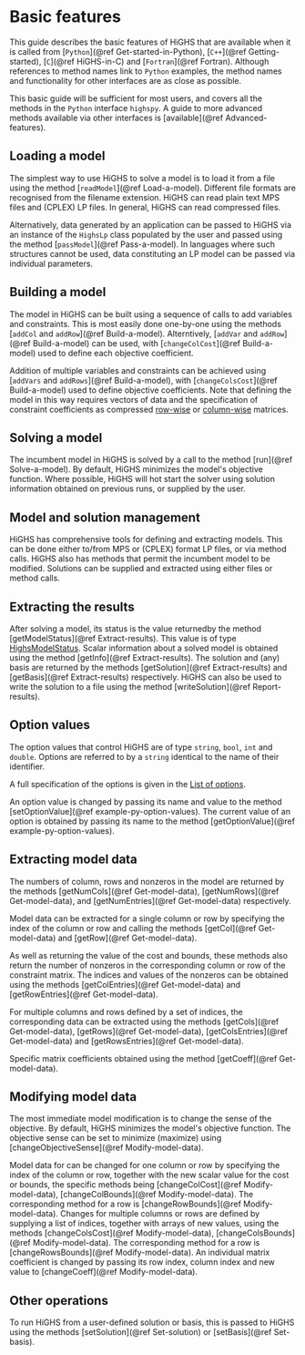 # Basic features

This guide describes the basic features of HiGHS that are available
when it is called from [`Python`](@ref Get-started-in-Python),
[`C++`](@ref Getting-started), [`C`](@ref HiGHS-in-C) and
[`Fortran`](@ref Fortran). Although references to method names link to
`Python` examples, the method names and functionality for other
interfaces are as close as possible.

This basic guide will be sufficient for most users, and covers all the
methods in the `Python` interface `highspy`. A guide to more advanced
methods available via other interfaces is [available](@ref
Advanced-features).

## Loading a model

The simplest way to use HiGHS to solve a model is to load it from a file using
the method [`readModel`](@ref Load-a-model). Different file formats are
recognised from the filename extension. HiGHS can read plain text MPS files and
(CPLEX) LP files. In general, HiGHS can read compressed files.

Alternatively, data generated by an application can be passed to HiGHS via an
instance of the `HighsLp` class populated by the user and passed using the
method [`passModel`](@ref Pass-a-model). In languages where such structures
cannot be used, data constituting an LP model can be passed via individual
parameters.

## Building a model

The model in HiGHS can be built using a sequence of calls to add
variables and constraints. This is most easily done one-by-one using
the methods [`addCol` and `addRow`](@ref Build-a-model). Alterntively,
[`addVar` and `addRow`](@ref Build-a-model) can be used, with
[`changeColCost`](@ref Build-a-model) used to define each objective
coefficient.

Addition of multiple variables and constraints can be achieved using
[`addVars` and `addRows`](@ref Build-a-model), with
[`changeColsCost`](@ref Build-a-model) used to define objective
coefficients. Note that defining the model in this way requires
vectors of data and the specification of constraint coefficients as
compressed
[row-wise](https://en.wikipedia.org/wiki/Sparse_matrix#Compressed_sparse_row_(CSR,_CRS_or_Yale_format))
or
[column-wise](https://en.wikipedia.org/wiki/Sparse_matrix#Compressed_sparse_column_(CSC_or_CCS))
matrices.

## Solving a model

The incumbent model in HiGHS is solved by a call to the method [run](@ref Solve-a-model).
By default, HiGHS minimizes the model's objective function. Where possible,
HiGHS will hot start the solver using solution information obtained on previous
runs, or supplied by the user.

## Model and solution management

HiGHS has comprehensive tools for defining and extracting models. This can be
done either to/from MPS or (CPLEX) format LP files, or via method calls. HiGHS
also has methods that permit the incumbent model to be modified. Solutions can
be supplied and extracted using either files or method calls.

## Extracting the results

After solving a model, its status is the value returnedby the method
[getModelStatus](@ref Extract-results). This value is of type [HighsModelStatus](@ref).
Scalar information about a solved model is obtained using the method [getInfo](@ref Extract-results).
The solution and (any) basis are returned by the methods [getSolution](@ref Extract-results)
and [getBasis](@ref Extract-results) respectively. HiGHS can also be used to
write the solution to a file using the method [writeSolution](@ref Report-results).

## Option values

The option values that control HiGHS are of type `string`, `bool`, `int` and
`double`. Options are referred to by a `string` identical to the name of their
identifier.

A full specification of the options is given in the [List of options](@ref).

An option value is changed by passing its name and value to the method [setOptionValue](@ref example-py-option-values).
The current value of an option is obtained by passing its name to the method
[getOptionValue](@ref example-py-option-values).

## Extracting model data

The numbers of column, rows and nonzeros in the model are returned by the
methods [getNumCols](@ref Get-model-data), [getNumRows](@ref Get-model-data),
and [getNumEntries](@ref Get-model-data) respectively.

Model data can be extracted for a single column or row by specifying the index
of the column or row and calling the methods [getCol](@ref Get-model-data) and
[getRow](@ref Get-model-data).

As well as returning the value of the cost and bounds, these methods also return
the number of nonzeros in the corresponding column or row of the constraint
matrix. The indices and values of the nonzeros can be obtained using the methods
[getColEntries](@ref Get-model-data) and [getRowEntries](@ref Get-model-data).

For multiple columns and rows defined by a set of indices, the corresponding
data can be extracted using the methods [getCols](@ref Get-model-data),
[getRows](@ref Get-model-data), [getColsEntries](@ref Get-model-data) and
[getRowsEntries](@ref Get-model-data).

Specific matrix coefficients obtained using the method [getCoeff](@ref Get-model-data).

## Modifying model data

The most immediate model modification is to change the sense of the objective.
By default, HiGHS minimizes the model's objective function. The objective sense
can be set to minimize (maximize) using [changeObjectiveSense](@ref Modify-model-data).

Model data for can be changed for one column or row by specifying the index of
the column or row, together with the new scalar value for the cost or bounds,
the specific methods being [changeColCost](@ref Modify-model-data),
[changeColBounds](@ref Modify-model-data). The corresponding method for a row is
[changeRowBounds](@ref Modify-model-data). Changes for multiple columns or rows
are defined by supplying a list of indices, together with arrays of new values,
using the methods [changeColsCost](@ref Modify-model-data),
[changeColsBounds](@ref Modify-model-data). The corresponding method for a row
is [changeRowsBounds](@ref Modify-model-data). An individual matrix coefficient
is changed by passing its row index, column index and new value to
[changeCoeff](@ref Modify-model-data).

## Other operations

To run HiGHS from a user-defined solution or basis, this is passed to HiGHS
using the methods [setSolution](@ref Set-solution) or [setBasis](@ref Set-basis).
